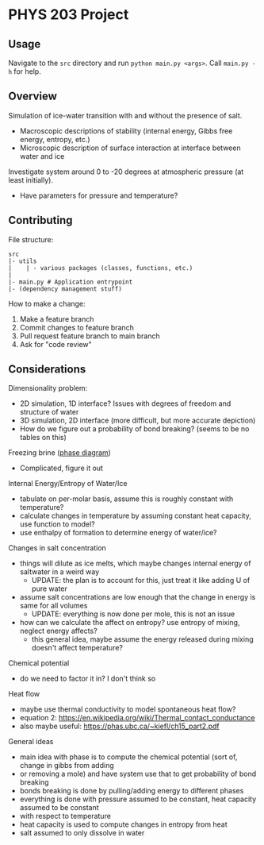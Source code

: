 # PHYS 203 Project

## Usage

Navigate to the `src` directory and run `python main.py <args>`. Call `main.py -h` for help.

## Overview
Simulation of ice-water transition with and without the presence of salt.
- Macroscopic descriptions of stability (internal energy, Gibbs free energy, entropy, etc.)
- Microscopic description of surface interaction at interface between water and ice

Investigate system around 0 to -20 degrees at atmospheric pressure (at least initially).
- Have parameters for pressure and temperature?

## Contributing

File structure:
```
src
|- utils
|    | - various packages (classes, functions, etc.)
|
|- main.py # Application entrypoint
|- (dependency management stuff)
```

How to make a change:
1. Make a feature branch
2. Commit changes to feature branch
3. Pull request feature branch to main branch
4. Ask for "code review"

## Considerations

Dimensionality problem:
- 2D simulation, 1D interface? Issues with degrees of freedom and structure of water
- 3D simulation, 2D interface (more difficult, but more accurate depiction)
- How do we figure out a probability of bond breaking? (seems to be no tables on this)

Freezing brine ([phase diagram](https://www.tf.uni-kiel.de/matwis/amat/iss/kap_6/illustr/i6_2_2.html))
- Complicated, figure it out

Internal Energy/Entropy of Water/Ice
- tabulate on per-molar basis, assume this is roughly constant with temperature?
- calculate changes in temperature by assuming constant heat capacity, use function to model?
- use enthalpy of formation to determine energy of water/ice?

Changes in salt concentration
- things will dilute as ice melts, which maybe changes internal energy of saltwater in a weird way
    - UPDATE: the plan is to account for this, just treat it like adding U of pure water
- assume salt concentrations are low enough that the change in energy is same for all volumes
    - UPDATE: everything is now done per mole, this is not an issue
- how can we calculate the affect on entropy? use entropy of mixing, neglect energy affects?
    - this general idea, maybe assume the energy released during mixing doesn't affect temperature?

Chemical potential
- do we need to factor it in? I don't think so

Heat flow
- maybe use thermal conductivity to model spontaneous heat flow?
- equation 2: https://en.wikipedia.org/wiki/Thermal_contact_conductance
- also maybe useful: https://phas.ubc.ca/~kiefl/ch15_part2.pdf

General ideas
- main idea with phase is to compute the chemical potential (sort of, change in gibbs from adding
- or removing a mole) and have system use that to get probability of bond breaking
- bonds breaking is done by pulling/adding energy to different phases
- everything is done with pressure assumed to be constant, heat capacity assumed to be constant
- with respect to temperature
- heat capacity is used to compute changes in entropy from heat
- salt assumed to only dissolve in water

